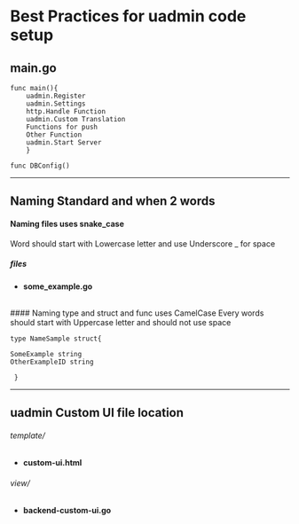 # Best Practices for uadmin code setup

## main.go
	func main(){
		uadmin.Register
		uadmin.Settings
		http.Handle Function
		uadmin.Custom Translation
		Functions for push
		Other Function
		uadmin.Start Server
		}

	func DBConfig()


------------



## Naming Standard and when 2 words
#### Naming files uses snake_case
Word should start with Lowercase letter and use Underscore _ for space
##### files
- **some_example.go**
<br>
#### Naming type and struct and func uses CamelCase
Every words should start with Uppercase letter and should not use space 

```
type NameSample struct{

SomeExample string
OtherExampleID string

 } 
```


------------



## uadmin Custom UI file location
###### template/
- **custom-ui.html**

###### view/
- **backend-custom-ui.go**
